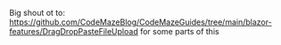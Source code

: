 Big shout ot to: https://github.com/CodeMazeBlog/CodeMazeGuides/tree/main/blazor-features/DragDropPasteFileUpload for some parts of this
